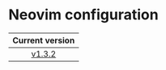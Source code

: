 # Neovim configuration

|                            Current version                            |
| :-------------------------------------------------------------------: |
| [v1.3.2](https://github.com/vladdoster/neovim-configuration/releases) |
